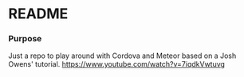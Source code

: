 # README

### Purpose

Just a repo to play around with Cordova and Meteor based on a Josh Owens' tutorial.
 https://www.youtube.com/watch?v=7iqdkVwtuvg
